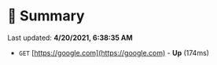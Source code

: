 # 📖 Summary
Last updated: **4/20/2021, 6:38:35 AM**

- `GET` [https://google.com](https://google.com) - **Up** (174ms)
